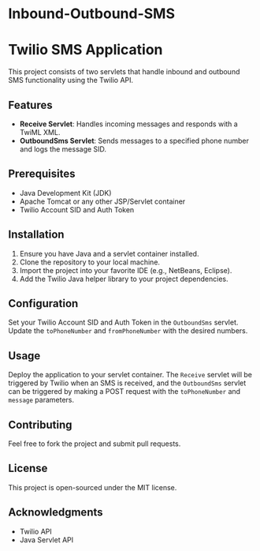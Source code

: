 # Inbound-Outbound-SMS
# Twilio SMS Application

This project consists of two servlets that handle inbound and outbound SMS functionality using the Twilio API.

## Features

- **Receive Servlet**: Handles incoming messages and responds with a TwiML XML.
- **OutboundSms Servlet**: Sends messages to a specified phone number and logs the message SID.

## Prerequisites

- Java Development Kit (JDK)
- Apache Tomcat or any other JSP/Servlet container
- Twilio Account SID and Auth Token

## Installation

1. Ensure you have Java and a servlet container installed.
2. Clone the repository to your local machine.
3. Import the project into your favorite IDE (e.g., NetBeans, Eclipse).
4. Add the Twilio Java helper library to your project dependencies.

## Configuration

Set your Twilio Account SID and Auth Token in the `OutboundSms` servlet. Update the `toPhoneNumber` and `fromPhoneNumber` with the desired numbers.

## Usage

Deploy the application to your servlet container. The `Receive` servlet will be triggered by Twilio when an SMS is received, and the `OutboundSms` servlet can be triggered by making a POST request with the `toPhoneNumber` and `message` parameters.

## Contributing

Feel free to fork the project and submit pull requests.

## License

This project is open-sourced under the MIT license.

## Acknowledgments

- Twilio API
- Java Servlet API
